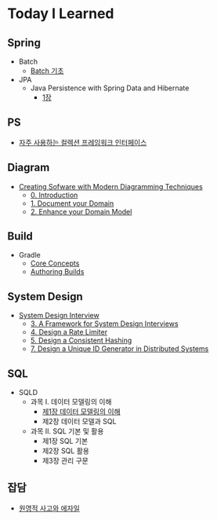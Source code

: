 # Today I Learned

## Spring

- Batch
  - [Batch 기초](spring/batch/basic.md)
- JPA
  - Java Persistence with Spring Data and Hibernate
    - [1장](spring/jpa/java-persistence-with-spring-data-and-hibernate/1.md)

## PS

- [자주 사용하는 컬렉션 프레임워크 인터페이스](ps/collections.md)

## Diagram

- [Creating Sofware with Modern Diagramming Techniques](https://pragprog.com/titles/apdiag/creating-software-with-modern-diagramming-techniques/)
  - [0. Introduction](diagram/mermaid/00-intro.md)
  - [1. Document your Domain](diagram/mermaid/01-document-domain.md)
  - [2. Enhance your Domain Model](diagram/mermaid/02-enhance-domain.md)

## Build

- Gradle
  - [Core Concepts](build/gradle/core-concepts.md)
  - [Authoring Builds](build/gradle/authoring-builds.md)

## System Design

- [System Design Interview](https://www.amazon.com/System-Design-Interview-insiders-Second/dp/B08CMF2CQF)
  - [3. A Framework for System Design Interviews](system-design/interview/03-framework.md)
  - [4. Design a Rate Limiter](system-design/interview/04-rate-limiter.md)
  - [5. Design a Consistent Hashing](system-design/interview/05-consistent-hash.md)
  - [7. Design a Unique ID Generator in Distributed Systems](system-design/interview/07-id-generator.md)

## SQL

- SQLD
  - 과목 I. 데이터 모델링의 이해
    - [제1장 데이터 모델링의 이해](sql/sqld/modeling/01-modeling.md)
    - 제2장 데이터 모델과 SQL
  - 과목 II. SQL 기본 및 활용
    - 제1장 SQL 기본
    - 제2장 SQL 활용
    - 제3장 관리 구문

## 잡담

- [원영적 사고와 에자일](etc/lucky-vicky.md)

